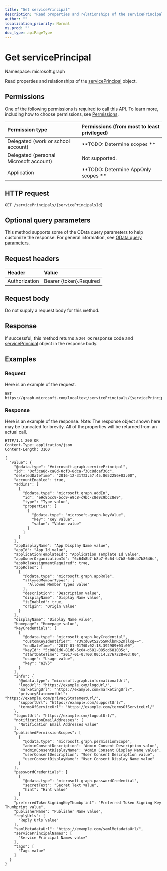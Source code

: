 ```yaml
---
title: "Get servicePrincipal"
description: "Read properties and relationships of the servicePrincipal object."
author: ""
localization_priority: Normal
ms.prod: ""
doc_type: apiPageType
---
```


# Get servicePrincipal

Namespace: microsoft.graph

Read properties and relationships of the [servicePrincipal](../resources/serviceprincipal.md) object.

## Permissions
One of the following permissions is required to call this API. To learn more, including how to choose permissions, see [Permissions](/concepts/permissions-reference.md).

|Permission type|Permissions (from most to least privileged)|
|:---|:---|
|Delegated (work or school account)|**TODO: Determine scopes **|
|Delegated (personal Microsoft account)|Not supported.|
|Application|**TODO: Determine AppOnly scopes **|

## HTTP request
<!-- {
  "blockType": "ignored"
}
-->
``` http
GET /servicePrincipals/{servicePrincipalsId}
```

## Optional query parameters
This method supports some of the OData query parameters to help customize the response. For general information, see [OData query parameters](/graph/query-parameters).

## Request headers
|Header|Value|
|:---|:---|
|Authorization|Bearer {token}.Required|

## Request body
Do not supply a request body for this method.

## Response
If successful, this method returns a `200 OK` response code and [servicePrincipal](../resources/serviceprincipal.md) object in the response body.

## Examples

### Request
Here is an example of the request.
<!-- {
  "blockType": "request",
  "name": "get_serviceprincipal"
}
-->
``` http
GET https://graph.microsoft.com/localtest/servicePrincipals/{servicePrincipalsId}
```

### Response
Here is an example of the response. Note: The response object shown here may be truncated for brevity. All of the properties will be returned from an actual call.
<!-- {
  "blockType": "response",
  "truncated": true,
  "@odata.type": "microsoft.graph.servicePrincipal"
}
-->
``` http
HTTP/1.1 200 OK
Content-Type: application/json
Content-Length: 3160

{
  "value": {
    "@odata.type": "#microsoft.graph.servicePrincipal",
    "id": "0cf3ca8d-ca8d-0cf3-8dca-f30c8dcaf30c",
    "deletedDateTime": "2016-12-31T23:57:45.8652256+03:00",
    "accountEnabled": true,
    "addIns": [
      {
        "@odata.type": "microsoft.graph.addIn",
        "id": "e9c8bcc9-bcc9-e9c8-c9bc-c8e9c9bcc8e9",
        "type": "Type value",
        "properties": [
          {
            "@odata.type": "microsoft.graph.keyValue",
            "key": "Key value",
            "value": "Value value"
          }
        ]
      }
    ],
    "appDisplayName": "App Display Name value",
    "appId": "App Id value",
    "applicationTemplateId": "Application Template Id value",
    "appOwnerOrganizationId": "6c64b8b7-b8b7-6c64-b7b8-646cb7b8646c",
    "appRoleAssignmentRequired": true,
    "appRoles": [
      {
        "@odata.type": "microsoft.graph.appRole",
        "allowedMemberTypes": [
          "Allowed Member Types value"
        ],
        "description": "Description value",
        "displayName": "Display Name value",
        "isEnabled": true,
        "origin": "Origin value"
      }
    ],
    "displayName": "Display Name value",
    "homepage": "Homepage value",
    "keyCredentials": [
      {
        "@odata.type": "microsoft.graph.keyCredential",
        "customKeyIdentifier": "Y3VzdG9tS2V5SWRlbnRpZmllcg==",
        "endDateTime": "2017-01-01T00:02:18.392989+03:00",
        "keyId": "5c0881d6-81d6-5c08-d681-085cd681085c",
        "startDateTime": "2017-01-01T00:00:14.2767228+03:00",
        "usage": "Usage value",
        "key": "a2V5"
      }
    ],
    "info": {
      "@odata.type": "microsoft.graph.informationalUrl",
      "logoUrl": "https://example.com/logoUrl/",
      "marketingUrl": "https://example.com/marketingUrl/",
      "privacyStatementUrl": "https://example.com/privacyStatementUrl/",
      "supportUrl": "https://example.com/supportUrl/",
      "termsOfServiceUrl": "https://example.com/termsOfServiceUrl/"
    },
    "logoutUrl": "https://example.com/logoutUrl/",
    "notificationEmailAddresses": [
      "Notification Email Addresses value"
    ],
    "publishedPermissionScopes": [
      {
        "@odata.type": "microsoft.graph.permissionScope",
        "adminConsentDescription": "Admin Consent Description value",
        "adminConsentDisplayName": "Admin Consent Display Name value",
        "userConsentDescription": "User Consent Description value",
        "userConsentDisplayName": "User Consent Display Name value"
      }
    ],
    "passwordCredentials": [
      {
        "@odata.type": "microsoft.graph.passwordCredential",
        "secretText": "Secret Text value",
        "hint": "Hint value"
      }
    ],
    "preferredTokenSigningKeyThumbprint": "Preferred Token Signing Key Thumbprint value",
    "publisherName": "Publisher Name value",
    "replyUrls": [
      "Reply Urls value"
    ],
    "samlMetadataUrl": "https://example.com/samlMetadataUrl/",
    "servicePrincipalNames": [
      "Service Principal Names value"
    ],
    "tags": [
      "Tags value"
    ]
  }
}
```

